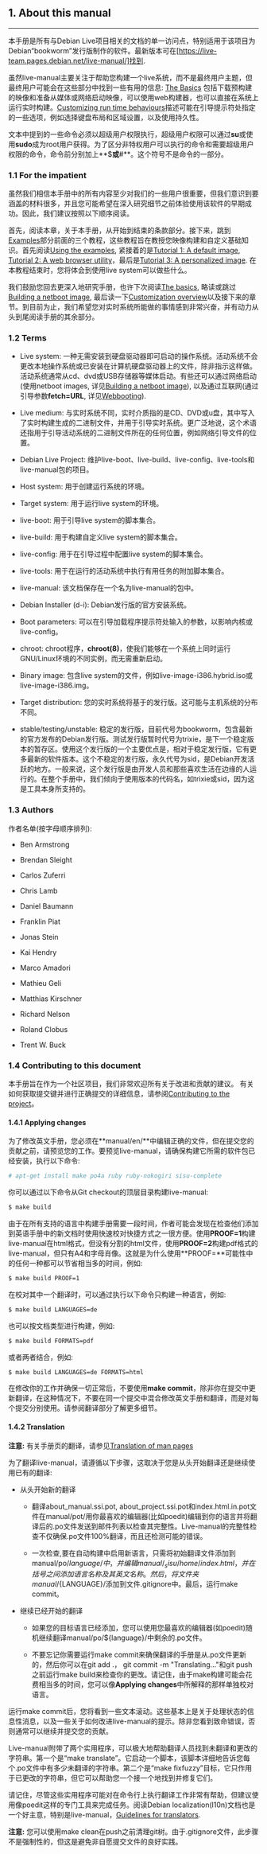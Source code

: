 
## 1. About this manual
--------

本手册是所有与Debian Live项目相关的文档的单一访问点，特别适用于该项目为Debian“bookworm”发行版制作的软件。最新版本可在[https://live-team.pages.debian.net/live-manual/]找到.

虽然live-manual主要关注于帮助您构建一个live系统，而不是最终用户主题，但最终用户可能会在这些部分中找到一些有用的信息: [The Basics](4.The_basics.md) 包括下载预构建的映像和准备从媒体或网络启动映像，可以使用web构建器，也可以直接在系统上运行实时构建。[Customizing run time behaviours](10.Customizing_run_time_behaviours.md)描述可能在引导提示符处指定的一些选项，例如选择键盘布局和区域设置，以及使用持久性。

文本中提到的一些命令必须以超级用户权限执行，超级用户权限可以通过**su**或使用**sudo**成为root用户获得。为了区分非特权用户可以执行的命令和需要超级用户权限的命令，命令前分别加上**$**或**#**。这个符号不是命令的一部分。


### 1.1 For the impatient

虽然我们相信本手册中的所有内容至少对我们的一些用户很重要，但我们意识到要涵盖的材料很多，并且您可能希望在深入研究细节之前体验使用该软件的早期成功。因此，我们建议按照以下顺序阅读。

首先，阅读本章，关于本手册，从开始到结束的条款部分。接下来，跳到[Examples](16.Examples.md)部分前面的三个教程，这些教程旨在教授您映像构建和自定义基础知识。首先阅读[Using the examples](16.Examples.md#161-using-the-examples), 紧接着的是[Tutorial 1: A default image](16.Examples.md#162-tutorial-1-a-default-image), [Tutorial 2: A web browser utility](16.Examples.md#163-tutorial-2-a-web-browser-utility)，最后是[Tutorial 3: A personalized image](16.Examples.md#164-tutorial-3-a-personalized-image). 在本教程结束时，您将体会到使用live system可以做些什么。

我们鼓励您回去更深入地研究手册，也许下次阅读[The basics](4.The_basics.md), 略读或跳过[Building a netboot image](4.The_basics.md#46-building-a-netboot-image), 最后读一下[Customization overview](7.Customization_overview.md)以及接下来的章节。到目前为止，我们希望您对实时系统所能做的事情感到非常兴奋，并有动力从头到尾阅读手册的其余部分。

### 1.2 Terms

- Live system: 一种无需安装到硬盘驱动器即可启动的操作系统。活动系统不会更改本地操作系统或已安装在计算机硬盘驱动器上的文件，除非指示这样做。活动系统通常从cd、dvd或USB存储器等媒体启动。有些还可以通过网络启动(使用netboot images, 详见[Building a netboot image](4.The_basics.md#46-building-a-netboot-image)), 以及通过互联网(通过引导参数**fetch=URL**, 详见[Webbooting](4.The_basics.md#47-webbooting)).

- Live medium: 与实时系统不同，实时介质指的是CD、DVD或u盘，其中写入了实时构建生成的二进制文件，并用于引导实时系统。更广泛地说，这个术语还指用于引导活动系统的二进制文件所在的任何位置，例如网络引导文件的位置。

- Debian Live Project: 维护live-boot、live-build、live-config、live-tools和live-manual包的项目。

- Host system: 用于创建运行系统的环境。

- Target system: 用于运行live system的环境。

- live-boot: 用于引导live system的脚本集合。

- live-build: 用于构建自定义live system的脚本集合。

- live-config: 用于在引导过程中配置live system的脚本集合。

- live-tools: 用于在运行的活动系统中执行有用任务的附加脚本集合。

- live-manual: 该文档保存在一个名为live-manual的包中。

- Debian Installer (d-i): Debian发行版的官方安装系统。

- Boot parameters: 可以在引导加载程序提示符处输入的参数，以影响内核或live-config。

- chroot: chroot程序，**chroot(8)**，使我们能够在一个系统上同时运行GNU/Linux环境的不同实例，而无需重新启动。

- Binary image: 包含live system的文件，例如live-image-i386.hybrid.iso或live-image-i386.img。

- Target distribution: 您的实时系统将基于的发行版。这可能与主机系统的分布不同。

- stable/testing/unstable: 稳定的发行版，目前代号为bookworm，包含最新的官方发布的Debian发行版。测试发行版暂时代号为trixie，是下一个稳定版本的暂存区。使用这个发行版的一个主要优点是，相对于稳定发行版，它有更多最新的软件版本。这个不稳定的发行版，永久代号为sid，是Debian开发活跃的地方。一般来说，这个发行版是由开发人员和那些喜欢生活在边缘的人运行的。在整个手册中，我们倾向于使用版本的代码名，如trixie或sid，因为这是工具本身所支持的。

### 1.3 Authors

作者名单(按字母顺序排列):

- Ben Armstrong

- Brendan Sleight

- Carlos Zuferri

- Chris Lamb

- Daniel Baumann

- Franklin Piat

- Jonas Stein

- Kai Hendry

- Marco Amadori

- Mathieu Geli

- Matthias Kirschner

- Richard Nelson

- Roland Clobus

- Trent W. Buck

### 1.4 Contributing to this document

本手册旨在作为一个社区项目，我们非常欢迎所有关于改进和贡献的建议。
有关如何获取提交键并进行正确提交的详细信息，请参阅[Contributing to the project](13.Contributing_to_the_project.md)。

#### 1.4.1 Applying changes

为了修改英文手册，您必须在**manual/en/**中编辑正确的文件，但在提交您的贡献之前，请预览您的工作。要预览live-manual，请确保构建它所需的软件包已经安装，执行以下命令:

```bash
# apt-get install make po4a ruby ruby-nokogiri sisu-complete
```

你可以通过以下命令从Git checkout的顶层目录构建live-manual:

```bash
$ make build
```

由于在所有支持的语言中构建手册需要一段时间，作者可能会发现在检查他们添加到英语手册中的新文档时使用快速校对快捷方式之一很方便。使用**PROOF=1**构建live-manual在html格式，但没有分割的html文件，使用**PROOF=2**构建pdf格式的live-manual，但只有A4和字母肖像。这就是为什么使用**PROOF=**可能性中的任何一种都可以节省相当多的时间，例如:

```bash
$ make build PROOF=1
```

在校对其中一个翻译时，可以通过执行以下命令只构建一种语言，例如:

```bash
$ make build LANGUAGES=de
```

也可以按文档类型进行构建，例如:

```bash
$ make build FORMATS=pdf
```

或者两者结合，例如:

```bash
$ make build LANGUAGES=de FORMATS=html
```

在修改你的工作并确保一切正常后，不要使用**make commit**，除非你在提交中更新翻译，在这种情况下，不要在同一个提交中混合修改英文手册和翻译，而是对每个提交分别使用。请参阅翻译部分了解更多细节。

#### 1.4.2 Translation

**注意:** 有关手册页的翻译，请参见[Translation of man pages](13.Contributing_to_the_project.md#131-translation-of-man-pages)

为了翻译live-manual，请遵循以下步骤，这取决于您是从头开始翻译还是继续使用已有的翻译:

- 从头开始新的翻译

    - 翻译about_manual.ssi.pot, about_project.ssi.pot和index.html.in.pot文件在manual/pot/用你最喜欢的编辑器(比如poedit)编辑到你的语言并将翻译后的.po文件发送到邮件列表以检查其完整性。Live-manual的完整性检查不仅确保.po文件100%翻译，而且还检测可能的错误。

    - 一次检查,要在自动构建中启用新语言，只需将初始翻译文件添加到manual/po/${language}/中，并编辑manual/_sisu/home/index.html，并在括号之间添加语言名称及其英文名称。然后，将文件夹manual/${LANGUAGE}/添加到文件.gitignore中。最后，运行make commit。

- 继续已经开始的翻译

    - 如果您的目标语言已经添加，您可以使用您最喜欢的编辑器(如poedit)随机继续翻译manual/po/${language}/中剩余的.po文件。

    - 不要忘记你需要运行make commit来确保翻译的手册是从.po文件更新的，然后你可以在git add .， git commit -m "Translating…"和git push之前运行make build来检查你的更改。请记住，由于make构建可能会花费相当多的时间，您可以像**Applying changes**中所解释的那样单独校对语言。

运行make commit后，您将看到一些文本滚动。这些基本上是关于处理状态的信息性消息，以及一些关于如何改进live-manual的提示。除非您看到致命错误，否则通常可以继续并提交您的贡献。

Live-manual附带了两个实用程序，可以极大地帮助翻译人员找到未翻译和更改的字符串。第一个是“make translate”。它启动一个脚本，该脚本详细地告诉您每个.po文件中有多少未翻译的字符串。第二个是“make fixfuzzy”目标，它只作用于已更改的字符串，但它可以帮助您一个接一个地找到并修复它们。

请记住，尽管这些实用程序可能对在命令行上执行翻译工作非常有帮助，但建议使用像poedit这样的专门工具来完成任务。阅读Debian localization(l10n)文档也是一个好主意，特别是live-manual，[Guidelines for translators](17.Style_guide.md#172-guidelines-for-translators).

**注意:** 您可以使用make clean在push之前清理git树。由于.gitignore文件，此步骤不是强制性的，但这是避免非自愿提交文件的良好实践。
